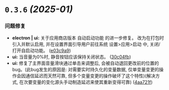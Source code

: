 # `0.3.6` *(2025-01)*

### 问题修复

* **electron | ui:** 关于应用商店版本 自动启动功能 的进一步修复。 改为在打包时引入并默认启用, 并在设置界面引导用户前往系统 设置>应用>启动 中, 关闭/打开自启动功能。 ([e03c9a9](https://github.com/LuSrackhall/KeyTone/commit/e03c9a91768fb516025846fcef8d79cadf444f0f))
* **ui:** 当音量为0%时, 静音按钮应该保持关闭状态。 ([30c04fb](https://github.com/LuSrackhall/KeyTone/commit/30c04fbb43d20adcb75237dfc12559ba050d3309))
* **ui:** 修复了主界面音量滑块通过单击来调整后, 会被自动退回更改前的位置的bug。(此bug发生的原因是: 对需要实时持久化的变量数据, 仅单变量变更的操作会因通信延迟而天然可靠, 但多个变量变更的操作破坏了这个特性)(解决方式, 在次要变量的变化源头手动制造延迟来使其重新变得可靠) ([4aa721f](https://github.com/LuSrackhall/KeyTone/commit/4aa721f9a4f2dc916c877f47c77a6af02bc122db))